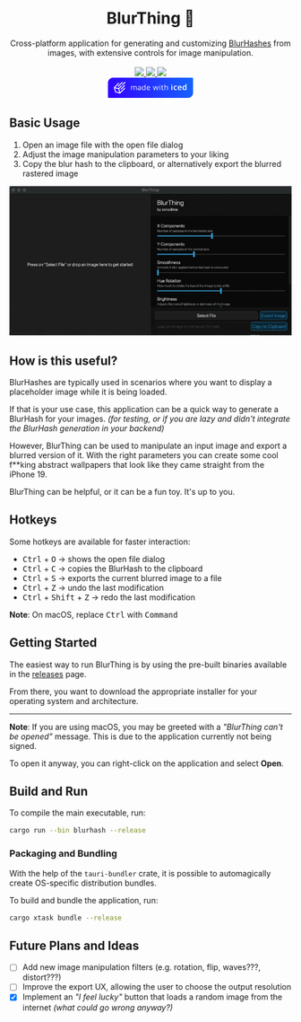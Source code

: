 <div align="center" style="margin-top: 24px;">
    <div>
        <h1>BlurThing 🌄</h1>
        <span>Cross-platform application for generating and customizing <a href="https://blurha.sh">
            BlurHashes</a> from<br/>images, with extensive controls for
            image manipulation.</span>
    </div>
    <br/>
    <a href="https://github.com/sonodima/blurthing/releases/latest"> 
        <img src="https://img.shields.io/github/v/release/sonodima/blurthing?style=for-the-badge&color=yellow"/>
    </a>
    <a href="https://github.com/sonodima/blurthing/actions/workflows/ci.yml"> 
        <img src="https://img.shields.io/github/actions/workflow/status/sonodima/blurthing/ci.yml?style=for-the-badge&label=CI%20Status"/>
    </a>
    <a href="LICENSE"> 
        <img src="https://img.shields.io/badge/license-MIT-blue.svg?style=for-the-badge"/>
    </a>
    <br/>
    <a href="https://github.com/iced-rs/iced">
        <img alt="Made with Iced" src="assets/made-with-iced.svg" height="36px" />
    </a>
</div>

## Basic Usage

1. Open an image file with the open file dialog
2. Adjust the image manipulation parameters to your liking
3. Copy the blur hash to the clipboard, or alternatively export the blurred rastered image

![Application Demo](assets/demo.gif)

## How is this useful?

BlurHashes are typically used in scenarios where you want to display a placeholder image while it is being loaded.

If that is your use case, this application can be a quick way to generate a BlurHash for your images. _(for testing, or if you are lazy and didn't integrate the BlurHash generation in your backend)_

However, BlurThing can be used to manipulate an input image and export a blurred version of it.
With the right parameters you can create some cool f\*\*king abstract wallpapers that look like they came straight from the iPhone 19.

BlurThing can be helpful, or it can be a fun toy. It's up to you.

## Hotkeys

Some hotkeys are available for faster interaction:

- <kbd>Ctrl</kbd> + <kbd>O</kbd> -> shows the open file dialog
- <kbd>Ctrl</kbd> + <kbd>C</kbd> -> copies the BlurHash to the clipboard
- <kbd>Ctrl</kbd> + <kbd>S</kbd> -> exports the current blurred image to a file
- <kbd>Ctrl</kbd> + <kbd>Z</kbd> -> undo the last modification
- <kbd>Ctrl</kbd> + <kbd>Shift</kbd> + <kbd>Z</kbd> -> redo the last modification

**Note**: On macOS, replace <kbd>Ctrl</kbd> with <kbd>Command</kbd>

## Getting Started

The easiest way to run BlurThing is by using the pre-built binaries available in the
[releases](https://github.com/sonodima/blurthing/releases/latest) page.

From there, you want to download the appropriate installer for your operating system
and architecture.

---

**Note**: If you are using macOS, you may be greeted with a _"BlurThing can't be opened"_
message. This is due to the application currently not being signed.

To open it anyway, you can right-click on the application and select **Open**.

## Build and Run

To compile the main executable, run:

```sh
cargo run --bin blurhash --release
```

### Packaging and Bundling

With the help of the `tauri-bundler` crate, it is possible to automagically create
OS-specific distribution bundles.

To build and bundle the application, run:

```sh
cargo xtask bundle --release
```

## Future Plans and Ideas

- [ ] Add new image manipulation filters (e.g. rotation, flip, waves???, distort???)
- [ ] Improve the export UX, allowing the user to choose the output resolution
- [x] Implement an _"I feel lucky"_ button that loads a random image from the internet _(what could go wrong anyway?)_

